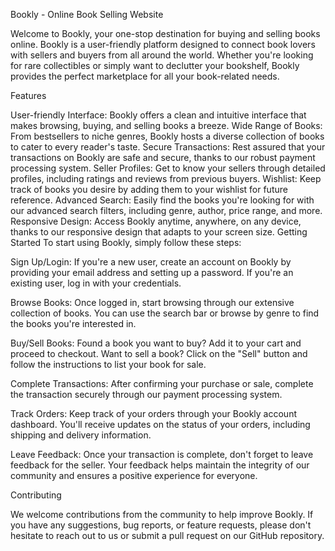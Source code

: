 Bookly - Online Book Selling Website

Welcome to Bookly, your one-stop destination for buying and selling books online. Bookly is a user-friendly platform designed to connect book lovers with sellers and buyers from all around the world. Whether you're looking for rare collectibles or simply want to declutter your bookshelf, Bookly provides the perfect marketplace for all your book-related needs.

Features

User-friendly Interface: Bookly offers a clean and intuitive interface that makes browsing, buying, and selling books a breeze.
Wide Range of Books: From bestsellers to niche genres, Bookly hosts a diverse collection of books to cater to every reader's taste.
Secure Transactions: Rest assured that your transactions on Bookly are safe and secure, thanks to our robust payment processing system.
Seller Profiles: Get to know your sellers through detailed profiles, including ratings and reviews from previous buyers.
Wishlist: Keep track of books you desire by adding them to your wishlist for future reference.
Advanced Search: Easily find the books you're looking for with our advanced search filters, including genre, author, price range, and more.
Responsive Design: Access Bookly anytime, anywhere, on any device, thanks to our responsive design that adapts to your screen size.
Getting Started
To start using Bookly, simply follow these steps:

Sign Up/Login: If you're a new user, create an account on Bookly by providing your email address and setting up a password. If you're an existing user, log in with your credentials.

Browse Books: Once logged in, start browsing through our extensive collection of books. You can use the search bar or browse by genre to find the books you're interested in.

Buy/Sell Books: Found a book you want to buy? Add it to your cart and proceed to checkout. Want to sell a book? Click on the "Sell" button and follow the instructions to list your book for sale.

Complete Transactions: After confirming your purchase or sale, complete the transaction securely through our payment processing system.

Track Orders: Keep track of your orders through your Bookly account dashboard. You'll receive updates on the status of your orders, including shipping and delivery information.

Leave Feedback: Once your transaction is complete, don't forget to leave feedback for the seller. Your feedback helps maintain the integrity of our community and ensures a positive experience for everyone.

Contributing

We welcome contributions from the community to help improve Bookly. If you have any suggestions, bug reports, or feature requests, please don't hesitate to reach out to us or submit a pull request on our GitHub repository.

